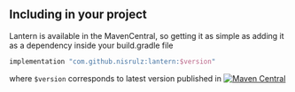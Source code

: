## Including in your project

Lantern is available in the MavenCentral, so getting it as simple as adding it as a dependency
inside your build.gradle file

```gradle
implementation "com.github.nisrulz:lantern:$version"
```

where `$version` corresponds to latest version published in [![Maven Central](https://img.shields.io/maven-central/v/com.github.nisrulz/lantern)](https://search.maven.org/artifact/com.github.nisrulz/lantern)